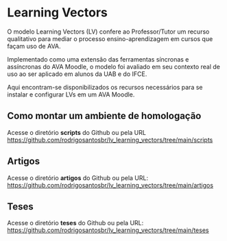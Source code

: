 # Learning Vectors

O modelo Learning Vectors (LV) confere ao Professor/Tutor um recurso qualitativo para mediar o processo ensino-aprendizagem em cursos que façam uso de AVA.

Implementado como uma extensão das ferramentas síncronas e assíncronas do AVA Moodle, o modelo foi avaliado em seu contexto real de uso ao ser aplicado em alunos da UAB e do IFCE.

Aqui encontram-se disponibilizados os recursos necessários para se instalar e configurar LVs em um AVA Moodle.

## Como montar um ambiente de homologação

Acesse o diretório **scripts** do Github ou pela URL https://github.com/rodrigosantosbr/lv_learning_vectors/tree/main/scripts

## Artigos

Acesse o diretório **artigos** do Github ou pela URL: https://github.com/rodrigosantosbr/lv_learning_vectors/tree/main/artigos

## Teses

Acesse o diretório **teses** do Github ou pela URL: https://github.com/rodrigosantosbr/lv_learning_vectors/tree/main/teses
